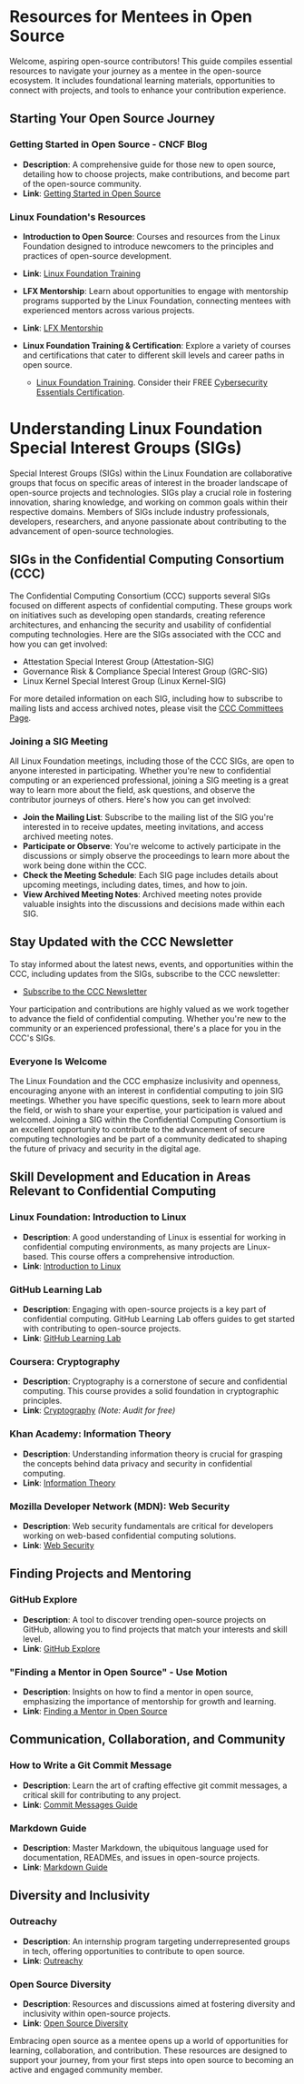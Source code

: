 # Resources for Mentees in Open Source

Welcome, aspiring open-source contributors! This guide compiles essential resources to navigate your journey as a mentee in the open-source ecosystem. It includes foundational learning materials, opportunities to connect with projects, and tools to enhance your contribution experience.

## Starting Your Open Source Journey

### Getting Started in Open Source - CNCF Blog
- **Description**: A comprehensive guide for those new to open source, detailing how to choose projects, make contributions, and become part of the open-source community.
- **Link**: [Getting Started in Open Source](https://www.cncf.io/blog/2023/03/23/getting-started-in-open-source/)

### Linux Foundation's Resources
- **Introduction to Open Source**: Courses and resources from the Linux Foundation designed to introduce newcomers to the principles and practices of open-source development.
- **Link**: [Linux Foundation Training](https://training.linuxfoundation.org/training/introduction-to-open-source-development-git-and-linux/)

- **LFX Mentorship**: Learn about opportunities to engage with mentorship programs supported by the Linux Foundation, connecting mentees with experienced mentors across various projects.
- **Link**: [LFX Mentorship](https://lfx.linuxfoundation.org/tools/mentorship/)

- **Linux Foundation Training & Certification**: Explore a variety of courses and certifications that cater to different skill levels and career paths in open source.
  - [Linux Foundation Training](https://training.linuxfoundation.org/). Consider their FREE [Cybersecurity Essentials Certification](https://training.linuxfoundation.org/training/cybersecurity-essentials-lfc108/). 

# Understanding Linux Foundation Special Interest Groups (SIGs)

Special Interest Groups (SIGs) within the Linux Foundation are collaborative groups that focus on specific areas of interest in the broader landscape of open-source projects and technologies. SIGs play a crucial role in fostering innovation, sharing knowledge, and working on common goals within their respective domains. Members of SIGs include industry professionals, developers, researchers, and anyone passionate about contributing to the advancement of open-source technologies.

## SIGs in the Confidential Computing Consortium (CCC)

The Confidential Computing Consortium (CCC) supports several SIGs focused on different aspects of confidential computing. These groups work on initiatives such as developing open standards, creating reference architectures, and enhancing the security and usability of confidential computing technologies. Here are the SIGs associated with the CCC and how you can get involved:

- Attestation Special Interest Group (Attestation-SIG)
- Governance Risk & Compliance Special Interest Group (GRC-SIG)
- Linux Kernel Special Interest Group (Linux Kernel-SIG)

For more detailed information on each SIG, including how to subscribe to mailing lists and access archived notes, please visit the [CCC Committees Page](https://confidentialcomputing.io/about/committees/).

### Joining a SIG Meeting

All Linux Foundation meetings, including those of the CCC SIGs, are open to anyone interested in participating. Whether you're new to confidential computing or an experienced professional, joining a SIG meeting is a great way to learn more about the field, ask questions, and observe the contributor journeys of others. Here's how you can get involved:

- **Join the Mailing List**: Subscribe to the mailing list of the SIG you're interested in to receive updates, meeting invitations, and access archived meeting notes.
- **Participate or Observe**: You're welcome to actively participate in the discussions or simply observe the proceedings to learn more about the work being done within the CCC.
- **Check the Meeting Schedule**: Each SIG page includes details about upcoming meetings, including dates, times, and how to join.
- **View Archived Meeting Notes**: Archived meeting notes provide valuable insights into the discussions and decisions made within each SIG.

## Stay Updated with the CCC Newsletter

To stay informed about the latest news, events, and opportunities within the CCC, including updates from the SIGs, subscribe to the CCC newsletter:

- [Subscribe to the CCC Newsletter](https://confidentialcomputing.io/get-involved/newsletter/)

Your participation and contributions are highly valued as we work together to advance the field of confidential computing. Whether you're new to the community or an experienced professional, there's a place for you in the CCC's SIGs.

### Everyone Is Welcome

The Linux Foundation and the CCC emphasize inclusivity and openness, encouraging anyone with an interest in confidential computing to join SIG meetings. Whether you have specific questions, seek to learn more about the field, or wish to share your expertise, your participation is valued and welcomed. Joining a SIG within the Confidential Computing Consortium is an excellent opportunity to contribute to the advancement of secure computing technologies and be part of a community dedicated to shaping the future of privacy and security in the digital age.

## Skill Development and Education in Areas Relevant to Confidential Computing

### Linux Foundation: Introduction to Linux
- **Description**: A good understanding of Linux is essential for working in confidential computing environments, as many projects are Linux-based. This course offers a comprehensive introduction.
- **Link**: [Introduction to Linux](https://www.edx.org/course/introduction-to-linux)

### GitHub Learning Lab
- **Description**: Engaging with open-source projects is a key part of confidential computing. GitHub Learning Lab offers guides to get started with contributing to open-source projects.
- **Link**: [GitHub Learning Lab](https://github.com/apps/github-learning-lab)

### Coursera: Cryptography
- **Description**: Cryptography is a cornerstone of secure and confidential computing. This course provides a solid foundation in cryptographic principles.
- **Link**: [Cryptography](https://www.coursera.org/courses?query=cryptography) *(Note: Audit for free)*

### Khan Academy: Information Theory
- **Description**: Understanding information theory is crucial for grasping the concepts behind data privacy and security in confidential computing.
- **Link**: [Information Theory](https://www.khanacademy.org/computing/computer-science/informationtheory)

### Mozilla Developer Network (MDN): Web Security
- **Description**: Web security fundamentals are critical for developers working on web-based confidential computing solutions.
- **Link**: [Web Security](https://developer.mozilla.org/en-US/docs/Web/Security)

## Finding Projects and Mentoring

### GitHub Explore
- **Description**: A tool to discover trending open-source projects on GitHub, allowing you to find projects that match your interests and skill level.
- **Link**: [GitHub Explore](https://github.com/explore)

### "Finding a Mentor in Open Source" - Use Motion
- **Description**: Insights on how to find a mentor in open source, emphasizing the importance of mentorship for growth and learning.
- **Link**: [Finding a Mentor in Open Source](https://app.usemotion.com/meet/salkimmich/fyc91b7)

## Communication, Collaboration, and Community

### How to Write a Git Commit Message
- **Description**: Learn the art of crafting effective git commit messages, a critical skill for contributing to any project.
- **Link**: [Commit Messages Guide](https://chris.beams.io/posts/git-commit/)

### Markdown Guide
- **Description**: Master Markdown, the ubiquitous language used for documentation, READMEs, and issues in open-source projects.
- **Link**: [Markdown Guide](https://www.markdownguide.org/getting-started/)

## Diversity and Inclusivity

### Outreachy
- **Description**: An internship program targeting underrepresented groups in tech, offering opportunities to contribute to open source.
- **Link**: [Outreachy](https://www.outreachy.org/)

### Open Source Diversity
- **Description**: Resources and discussions aimed at fostering diversity and inclusivity within open-source projects.
- **Link**: [Open Source Diversity](https://opensourcediversity.org/)


Embracing open source as a mentee opens up a world of opportunities for learning, collaboration, and contribution. These resources are designed to support your journey, from your first steps into open source to becoming an active and engaged community member. 
